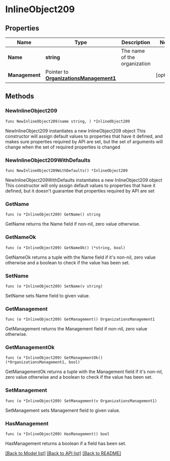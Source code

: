 # InlineObject209

## Properties

Name | Type | Description | Notes
------------ | ------------- | ------------- | -------------
**Name** | **string** | The name of the organization | 
**Management** | Pointer to [**OrganizationsManagement1**](OrganizationsManagement1.md) |  | [optional] 

## Methods

### NewInlineObject209

`func NewInlineObject209(name string, ) *InlineObject209`

NewInlineObject209 instantiates a new InlineObject209 object
This constructor will assign default values to properties that have it defined,
and makes sure properties required by API are set, but the set of arguments
will change when the set of required properties is changed

### NewInlineObject209WithDefaults

`func NewInlineObject209WithDefaults() *InlineObject209`

NewInlineObject209WithDefaults instantiates a new InlineObject209 object
This constructor will only assign default values to properties that have it defined,
but it doesn't guarantee that properties required by API are set

### GetName

`func (o *InlineObject209) GetName() string`

GetName returns the Name field if non-nil, zero value otherwise.

### GetNameOk

`func (o *InlineObject209) GetNameOk() (*string, bool)`

GetNameOk returns a tuple with the Name field if it's non-nil, zero value otherwise
and a boolean to check if the value has been set.

### SetName

`func (o *InlineObject209) SetName(v string)`

SetName sets Name field to given value.


### GetManagement

`func (o *InlineObject209) GetManagement() OrganizationsManagement1`

GetManagement returns the Management field if non-nil, zero value otherwise.

### GetManagementOk

`func (o *InlineObject209) GetManagementOk() (*OrganizationsManagement1, bool)`

GetManagementOk returns a tuple with the Management field if it's non-nil, zero value otherwise
and a boolean to check if the value has been set.

### SetManagement

`func (o *InlineObject209) SetManagement(v OrganizationsManagement1)`

SetManagement sets Management field to given value.

### HasManagement

`func (o *InlineObject209) HasManagement() bool`

HasManagement returns a boolean if a field has been set.


[[Back to Model list]](../README.md#documentation-for-models) [[Back to API list]](../README.md#documentation-for-api-endpoints) [[Back to README]](../README.md)



